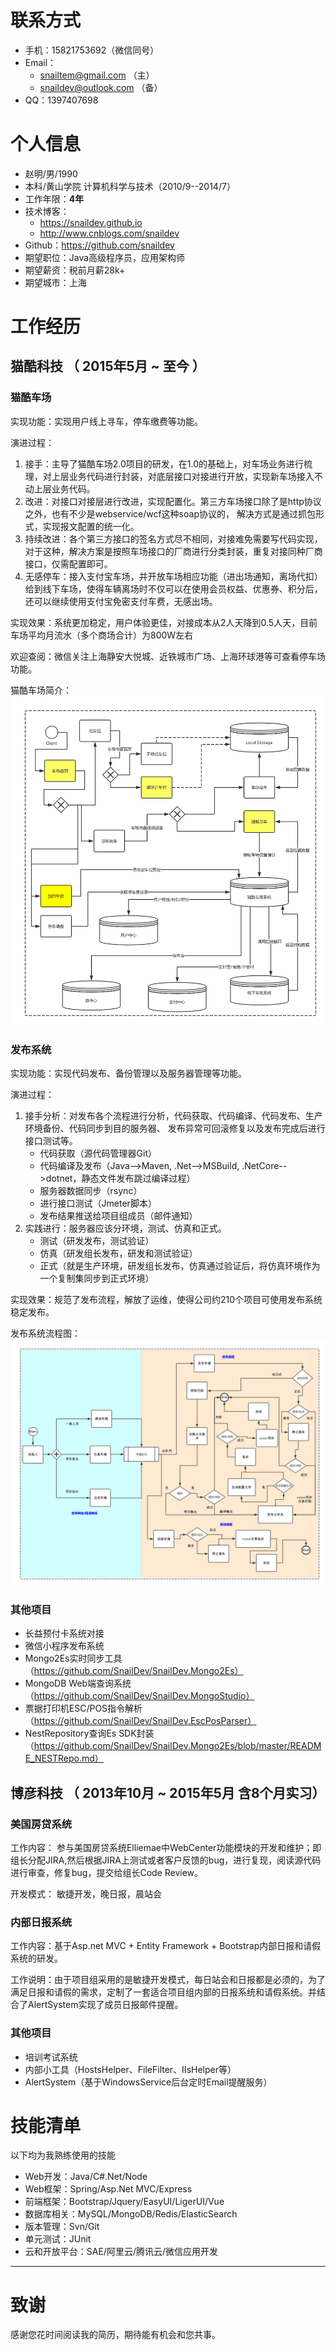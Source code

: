# 联系方式

* 手机：15821753692（微信同号）
* Email：
    * snailtem@gmail.com （主）
    * snaildev@outlook.com （备）
* QQ：1397407698


# 个人信息

* 赵明/男/1990
* 本科/黄山学院 计算机科学与技术（2010/9--2014/7）
* 工作年限：**4年**
* 技术博客：
    *   https://snaildev.github.io
    *   http://www.cnblogs.com/snaildev
* Github：https://github.com/snaildev
* 期望职位：Java高级程序员，应用架构师
* 期望薪资：税前月薪28k+
* 期望城市：上海

# 工作经历

## 猫酷科技 （ 2015年5月 ~ 至今 ）

### 猫酷车场

实现功能：实现用户线上寻车，停车缴费等功能。

演进过程：
1. 接手：主导了猫酷车场2.0项目的研发，在1.0的基础上，对车场业务进行梳理，对上层业务代码进行封装，对底层接口对接进行开放，实现新车场接入不动上层业务代码。
2. 改进：对接口对接层进行改进，实现配置化。第三方车场接口除了是http协议之外，也有不少是webservice/wcf这种soap协议的， 解决方式是通过抓包形式，实现报文配置的统一化。
3. 持续改进：各个第三方接口的签名方式尽不相同，对接难免需要写代码实现，对于这种，解决方案是按照车场接口的厂商进行分类封装，重复对接同种厂商接口，仅需配置即可。
4. 无感停车：接入支付宝车场，并开放车场相应功能（进出场通知，离场代扣）给到线下车场，使得车辆离场时不仅可以在使用会员权益、优惠券、积分后，还可以继续使用支付宝免密支付车费，无感出场。

实现效果：系统更加稳定，用户体验更佳，对接成本从2人天降到0.5人天，目前车场平均月流水（多个商场合计）为800W左右

欢迎查阅：微信关注上海静安大悦城、近铁城市广场、上海环球港等可查看停车场功能。

猫酷车场简介：
![park](../images/park.jpg)

### 发布系统

实现功能：实现代码发布、备份管理以及服务器管理等功能。

演进过程：
1. 接手分析：对发布各个流程进行分析，代码获取、代码编译、代码发布、生产环境备份、代码同步到目的服务器、 发布异常可回滚修复以及发布完成后进行接口测试等。
    * 代码获取（源代码管理器Git）
    * 代码编译及发布（Java-->Maven, .Net-->MSBuild, .NetCore-->dotnet，静态文件发布跳过编译过程）
    * 服务器数据同步（rsync）
    * 进行接口测试（Jmeter脚本）
    * 发布结果推送给项目组成员（邮件通知）
2. 实践进行：服务器应该分环境，测试、仿真和正式。
    * 测试（研发发布，测试验证）
    * 仿真（研发组长发布，研发和测试验证）
    * 正式（就是生产环境，研发组长发布，仿真通过验证后，将仿真环境作为一个复制集同步到正式环境）

实现效果：规范了发布流程，解放了运维，使得公司约210个项目可使用发布系统稳定发布。

发布系统流程图：
![deploy](../images/deploy.jpg)

### 其他项目
* 长益预付卡系统对接
* 微信小程序发布系统
* Mongo2Es实时同步工具（https://github.com/SnailDev/SnailDev.Mongo2Es）
* MongoDB Web端查询系统（https://github.com/SnailDev/SnailDev.MongoStudio）
* 票据打印机ESC/POS指令解析（https://github.com/SnailDev/SnailDev.EscPosParser）
* NestRepository查询Es SDK封装（https://github.com/SnailDev/SnailDev.Mongo2Es/blob/master/README_NESTRepo.md）


## 博彦科技 （ 2013年10月 ~ 2015年5月 含8个月实习）

### 美国房贷系统

工作内容： 参与美国房贷系统Elliemae中WebCenter功能模块的开发和维护；即组长分配JIRA,然后根据JIRA上测试或者客户反馈的bug，进行复现，阅读源代码进行审查，修复bug，提交给组长Code Review。

开发模式： 敏捷开发，晚日报，晨站会


### 内部日报系统

工作内容：基于Asp.net MVC + Entity Framework + Bootstrap内部日报和请假系统的研发。 

工作说明：由于项目组采用的是敏捷开发模式，每日站会和日报都是必须的，为了满足日报和请假的需求，定制了一套适合项目组内部的日报系统和请假系统。并结合了AlertSystem实现了成员日报邮件提醒。

### 其他项目
* 培训考试系统
* 内部小工具（HostsHelper、FileFilter、IIsHelper等） 
* AlertSystem（基于WindowsService后台定时Email提醒服务）

# 技能清单

以下均为我熟练使用的技能

* Web开发：Java/C#.Net/Node
* Web框架：Spring/Asp.Net MVC/Express
* 前端框架：Bootstrap/Jquery/EasyUI/LigerUI/Vue
* 数据库相关：MySQL/MongoDB/Redis/ElasticSearch
* 版本管理：Svn/Git
* 单元测试：JUnit
* 云和开放平台：SAE/阿里云/腾讯云/微信应用开发

- - -
# 致谢

感谢您花时间阅读我的简历，期待能有机会和您共事。